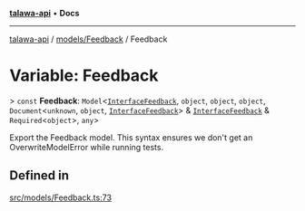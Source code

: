 [**talawa-api**](../../../README.md) • **Docs**

***

[talawa-api](../../../modules.md) / [models/Feedback](../README.md) / Feedback

# Variable: Feedback

\> `const` **Feedback**: `Model`\<[`InterfaceFeedback`](../interfaces/InterfaceFeedback.md), `object`, `object`, `object`, `Document`\<`unknown`, `object`, [`InterfaceFeedback`](../interfaces/InterfaceFeedback.md)\> & [`InterfaceFeedback`](../interfaces/InterfaceFeedback.md) & `Required`\<`object`\>, `any`\>

Export the Feedback model.
This syntax ensures we don't get an OverwriteModelError while running tests.

## Defined in

[src/models/Feedback.ts:73](https://github.com/PalisadoesFoundation/talawa-api/blob/f9e8275b1ddff2d3edcec79ee3b37c07998f6cc3/src/models/Feedback.ts#L73)
